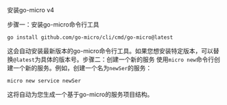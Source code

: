 安装go-micro v4

步骤一：安装go-micro命令行工具

```shell
go install github.com/go-micro/cli/cmd/go-micro@latest
```

这会自动安装最新版本的go-micro命令行工具。如果您想安装特定版本，可以替换`@latest`为具体的版本号。步骤二：创建一个新的服务
使用`micro new`命令行创建一个新的服务。例如，创建一个名为`newSer`的服务：

```shell
micro new service newSer
```

这将自动为您生成一个基于go-micro的服务项目结构。
